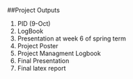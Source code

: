 ##Project Outputs
1. PID          (9-Oct)
2. LogBook      
3. Presentation at week 6 of spring term
4. Project Poster
5. Project Managment Logbook
6. Final Presentation
7. Final latex report